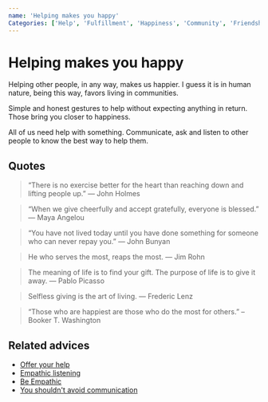 ```yaml
---
name: 'Helping makes you happy'
Categories: ['Help', 'Fulfillment', 'Happiness', 'Community', 'Friendship']
---
```

# Helping makes you happy

Helping other people, in any way, makes us happier. I guess it is in human nature,  being this way, favors living in communities.

Simple and honest gestures to help without expecting anything in return. Those bring you closer to happiness.

All of us need help with something. Communicate, ask and listen to other people to know the best way to help them.

## Quotes

> “There is no exercise better for the heart than reaching down and lifting people up.” ― John Holmes

> “When we give cheerfully and accept gratefully, everyone is blessed.” ― Maya Angelou  

> “You have not lived today until you have done something for someone who can never repay you.” ― John Bunyan

> He who serves the most, reaps the most. ― Jim Rohn

> The meaning of life is to find your gift. The purpose of life is to give it away. ― Pablo Picasso

> Selfless giving is the art of living. ― Frederic Lenz

> “Those who are happiest are those who do the most for others.” – Booker T. Washington

## Related advices

- [Offer your help](Offer%20your%20help/index.md)
- [Empathic listening](Empathic%20listening/index.md)
- [Be Empathic](Be%20empathetic/index.md)
- [You shouldn't avoid communication](You%20shouldn't%20avoid%20communication/index.md)